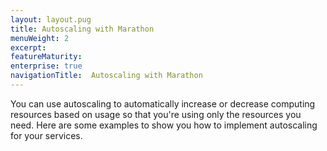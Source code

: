 ```yaml
---
layout: layout.pug
title: Autoscaling with Marathon
menuWeight: 2
excerpt:
featureMaturity:
enterprise: true
navigationTitle:  Autoscaling with Marathon
---
```






You can use autoscaling to automatically increase or decrease computing resources based on usage so that you're using only the resources you need. Here are some examples to show you how to implement autoscaling for your services.